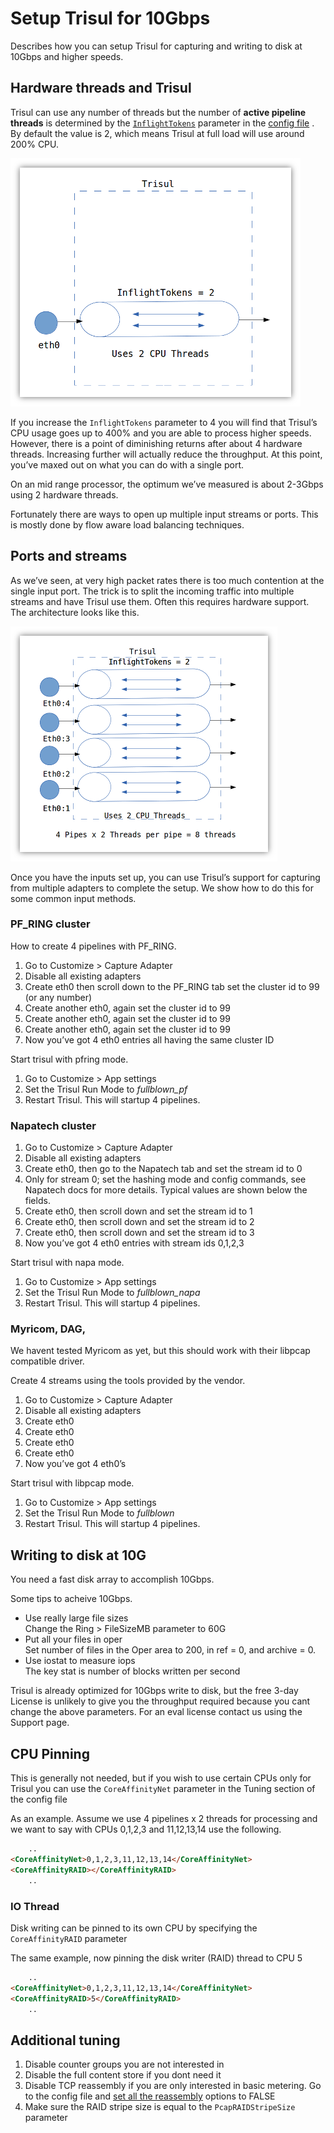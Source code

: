 # Setup Trisul for 10Gbps

Describes how you can setup Trisul for capturing and writing to disk at
10Gbps and higher speeds.

## Hardware threads and Trisul

Trisul can use any number of threads but the number of **active pipeline
threads** is determined by the
[`InflightTokens`](/docs/ref/trisulconfig#tuning) parameter in the
[config file](/docs/ref/trisulconfig#tuning) . By default the value
is 2, which means Trisul at full load will use around 200% CPU.

![](images/10g1.png)

If you increase the `InflightTokens` parameter to 4 you will find that
Trisul’s CPU usage goes up to 400% and you are able to process higher
speeds. However, there is a point of diminishing returns after about 4
hardware threads. Increasing further will actually reduce the
throughput. At this point, you’ve maxed out on what you can do with a
single port.

On an mid range processor, the optimum we’ve measured is about 2-3Gbps
using 2 hardware threads.

Fortunately there are ways to open up multiple input streams or ports.
This is mostly done by flow aware load balancing techniques.

## Ports and streams

As we’ve seen, at very high packet rates there is too much contention at
the single input port. The trick is to split the incoming traffic into
multiple streams and have Trisul use them. Often this requires hardware
support. The architecture looks like this.

![](images/10g2.png)

Once you have the inputs set up, you can use Trisul’s support for
capturing from multiple adapters to complete the setup. We show how to
do this for some common input methods.

### PF\_RING cluster

How to create 4 pipelines with PF\_RING.

1. Go to Customize \> Capture Adapter
2. Disable all existing adapters
3. Create eth0 then scroll down to the PF\_RING tab set the cluster id
   to 99 (or any number)
4. Create another eth0, again set the cluster id to 99
5. Create another eth0, again set the cluster id to 99
6. Create another eth0, again set the cluster id to 99
7. Now you’ve got 4 eth0 entries all having the same cluster ID

Start trisul with pfring mode.

1. Go to Customize \> App settings
2. Set the Trisul Run Mode to *fullblown\_pf*
3. Restart Trisul. This will startup 4 pipelines.

### Napatech cluster

1. Go to Customize \> Capture Adapter
2. Disable all existing adapters
3. Create eth0, then go to the Napatech tab and set the stream id to 0
4. Only for stream 0; set the hashing mode and config commands, see
   Napatech docs for more details. Typical values are shown below the
   fields.
5. Create eth0, then scroll down and set the stream id to 1 
6. Create eth0, then scroll down and set the stream id to 2 
7. Create eth0, then scroll down and set the stream id to 3
8. Now you’ve got 4 eth0 entries with stream ids 0,1,2,3 

Start trisul with napa mode.

1. Go to Customize \> App settings
2. Set the Trisul Run Mode to *fullblown\_napa*
3. Restart Trisul. This will startup 4 pipelines.

### Myricom, DAG,

We havent tested Myricom as yet, but this should work with their libpcap
compatible driver.

Create 4 streams using the tools provided by the vendor.

1. Go to Customize \> Capture Adapter
2. Disable all existing adapters
3. Create eth0
4. Create eth0
5. Create eth0
6. Create eth0
7. Now you’ve got 4 eth0’s 

Start trisul with libpcap mode.

1. Go to Customize \> App settings
2. Set the Trisul Run Mode to *fullblown*
3. Restart Trisul. This will startup 4 pipelines.

## Writing to disk at 10G

You need a fast disk array to accomplish 10Gbps.

Some tips to acheive 10Gbps.

- Use really large file sizes  
  Change the Ring \> FileSizeMB parameter to 60G
- Put all your files in oper  
  Set number of files in the Oper area to 200, in ref = 0, and archive
  = 0.
- Use iostat to measure iops  
  The key stat is number of blocks written per second

Trisul is already optimized for 10Gbps write to disk, but the free 3-day
License is unlikely to give you the throughput required because you cant
change the above parameters. For an eval license contact us using the
Support page.

## CPU Pinning

This is generally not needed, but if you wish to use certain CPUs only
for Trisul you can use the `CoreAffinityNet` parameter in the Tuning
section of the config file

As an example. Assume we use 4 pipelines x 2 threads for processing and
we want to say with CPUs 0,1,2,3 and 11,12,13,14 use the following.

```html
    ..
<CoreAffinityNet>0,1,2,3,11,12,13,14</CoreAffinityNet>
<CoreAffinityRAID></CoreAffinityRAID>
    ..
```

### IO Thread

Disk writing can be pinned to its own CPU by specifying the
`CoreAffinityRAID` parameter

The same example, now pinning the disk writer (RAID) thread to CPU 5

```html
    ..
<CoreAffinityNet>0,1,2,3,11,12,13,14</CoreAffinityNet>
<CoreAffinityRAID>5</CoreAffinityRAID>
    ..
```

## Additional tuning

1. Disable counter groups you are not interested in
2. Disable the full content store if you dont need it
3. Disable TCP reassembly if you are only interested in basic metering.
   Go to the config file and [set all the
   reassembly](/docs/ref/trisulProbe-config#reassembly) options to FALSE
4. Make sure the RAID stripe size is equal to the `PcapRAIDStripeSize`
   parameter
